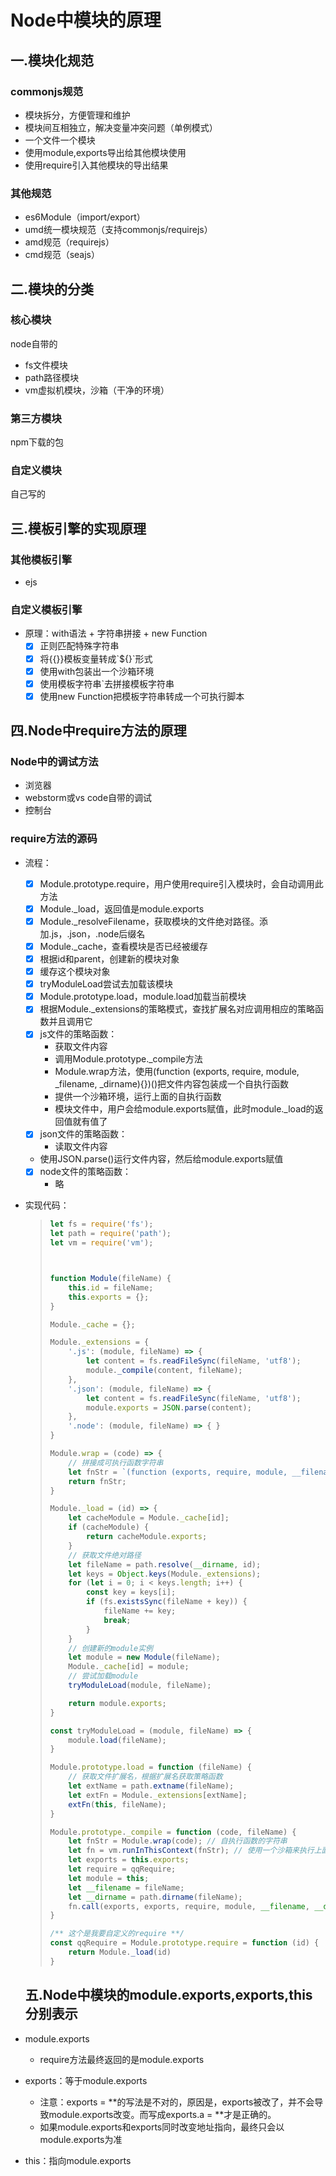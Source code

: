 # Node中模块的原理

[^日期]: 2020-05-31 22:4:00
[^作者]: Angel屁屁

## 一.模块化规范

### commonjs规范

- 模块拆分，方便管理和维护
- 模块间互相独立，解决变量冲突问题（单例模式）
- 一个文件一个模块
- 使用module,exports导出给其他模块使用
- 使用require引入其他模块的导出结果

### 其他规范

- es6Module（import/export）
- umd统一模块规范（支持commonjs/requirejs）
- amd规范（requirejs）
- cmd规范（seajs）

## 二.模块的分类

### 核心模块

node自带的

- fs文件模块
- path路径模块
- vm虚拟机模块，沙箱（干净的环境）

### 第三方模块

npm下载的包 

### 自定义模块

自己写的

## 三.模板引擎的实现原理

### 其他模板引擎

- ejs

### 自定义模板引擎

- 原理：with语法 + 字符串拼接 + new Function
  - [x] 正则匹配特殊字符串
  - [x] 将{{}}模板变量转成\`${}\`形式
  - [x] 使用with包装出一个沙箱环境
  - [x] 使用模板字符串`去拼接模板字符串
  - [x] 使用new Function把模板字符串转成一个可执行脚本

## 四.Node中require方法的原理

### Node中的调试方法

- 浏览器
- webstorm或vs code自带的调试
- 控制台

### require方法的源码

- 流程：
  - [x] Module.prototype.require，用户使用require引入模块时，会自动调用此方法
  - [x] Module._load，返回值是module.exports
  - [x] Module._resolveFilename，获取模块的文件绝对路径。添加.js，.json，.node后缀名
  - [x] Module._cache，查看模块是否已经被缓存
  - [x] 根据id和parent，创建新的模块对象
  - [x] 缓存这个模块对象
  - [x] tryModuleLoad尝试去加载该模块
  - [x] Module.prototype.load，module.load加载当前模块
  - [x] 根据Module._extensions的策略模式，查找扩展名对应调用相应的策略函数并且调用它
  - [x] js文件的策略函数：
    - 获取文件内容
    - 调用Module.prototype._compile方法
    - Module.wrap方法，使用(function (exports, require, module, _filename, _dirname){})()把文件内容包装成一个自执行函数
    - 提供一个沙箱环境，运行上面的自执行函数
    - 模块文件中，用户会给module.exports赋值，此时module._load的返回值就有值了
  - [x] json文件的策略函数：
    - 读取文件内容
  - 使用JSON.parse()运行文件内容，然后给module.exports赋值
  - [x] node文件的策略函数：
    - 略
  
- 实现代码：

  > ````javascript
  > let fs = require('fs');
  > let path = require('path');
  > let vm = require('vm');
  > 
  > 
  > 
  > function Module(fileName) {
  >     this.id = fileName;
  >     this.exports = {};
  > }
  > 
  > Module._cache = {};
  > 
  > Module._extensions = {
  >     '.js': (module, fileName) => {
  >         let content = fs.readFileSync(fileName, 'utf8');
  >         module._compile(content, fileName);
  >     },
  >     '.json': (module, fileName) => {
  >         let content = fs.readFileSync(fileName, 'utf8');
  >         module.exports = JSON.parse(content);
  >     },
  >     '.node': (module, fileName) => { }
  > }
  > 
  > Module.wrap = (code) => {
  >     // 拼接成可执行函数字符串
  >     let fnStr = `(function (exports, require, module, __filename, __dirname){${code}})`;
  >     return fnStr;
  > }
  > 
  > Module._load = (id) => {
  >     let cacheModule = Module._cache[id];
  >     if (cacheModule) {
  >         return cacheModule.exports;
  >     }
  >     // 获取文件绝对路径
  >     let fileName = path.resolve(__dirname, id);
  >     let keys = Object.keys(Module._extensions);
  >     for (let i = 0; i < keys.length; i++) {
  >         const key = keys[i];
  >         if (fs.existsSync(fileName + key)) {
  >             fileName += key;
  >             break;
  >         }
  >     }
  >     // 创建新的module实例
  >     let module = new Module(fileName);
  >     Module._cache[id] = module;
  >     // 尝试加载module
  >     tryModuleLoad(module, fileName);
  > 
  >     return module.exports;
  > }
  > 
  > const tryModuleLoad = (module, fileName) => {
  >     module.load(fileName);
  > }
  > 
  > Module.prototype.load = function (fileName) {
  >     // 获取文件扩展名，根据扩展名获取策略函数
  >     let extName = path.extname(fileName);
  >     let extFn = Module._extensions[extName];
  >     extFn(this, fileName);
  > }
  > 
  > Module.prototype._compile = function (code, fileName) {
  >     let fnStr = Module.wrap(code); // 自执行函数的字符串
  >     let fn = vm.runInThisContext(fnStr); // 使用一个沙箱来执行上面函数
  >     let exports = this.exports;
  >     let require = qqRequire;
  >     let module = this;
  >     let __filename = fileName;
  >     let __dirname = path.dirname(fileName);
  >     fn.call(exports, exports, require, module, __filename, __dirname); // this指向exports
  > }
  > 
  > /** 这个是我要自定义的require **/
  > const qqRequire = Module.prototype.require = function (id) {
  >     return Module._load(id)
  > }
  > ````
  ## 五.Node中模块的module.exports,exports,this分别表示

- module.exports
  - require方法最终返回的是module.exports
- exports：等于module.exports
  - 注意：exports = \**的写法是不对的，原因是，exports被改了，并不会导致module.exports改变。而写成exports.a = **才是正确的。
  - 如果module.exports和exports同时改变地址指向，最终只会以module.exports为准
- this：指向module.exports